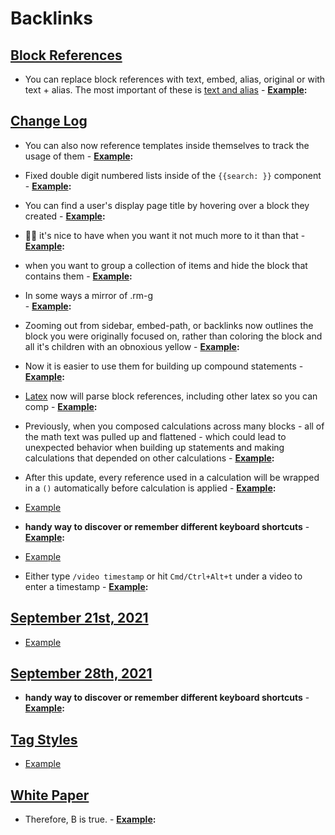 
# Backlinks
## [Block References](<Block References.md>)
- You can replace block references with text, embed, alias, original or with text + alias. The most important of these is [text and alias](((7Zv5Vm1fO)))
        - **[Example](<Example.md>):**

## [Change Log](<Change Log.md>)
- You can also now reference templates inside themselves to track the usage of them
                - **[Example](<Example.md>):**

- Fixed double digit numbered lists inside of the `{{search: }}` component
                - **[Example](<Example.md>):**

- You can find a user's display page title by hovering over a block they created
                - **[Example](<Example.md>):**

- 🤷‍♂️ it's nice to have when you want it not much more to it than that
                        - **[Example](<Example.md>):**

- when you want to group a collection of items and hide the block that contains them
                        - **[Example](<Example.md>):**

- In some ways a mirror of .rm-g  
                        - **[Example](<Example.md>):**

- Zooming out from sidebar, embed-path, or backlinks now outlines the block you were originally focused on, rather than coloring the block and all it's children with an obnoxious yellow
                    - **[Example](<Example.md>):**

- Now it is easier to use them for building up compound statements
                        - **[Example](<Example.md>):**

- [Latex](<Latex.md>) now will parse block references, including other latex so you can comp
                    - **[Example](<Example.md>):**

- Previously, when you composed calculations across many blocks - all of the math text was pulled up and flattened - which could lead to unexpected behavior when building up statements and making calculations that depended on other calculations 
                            - **[Example](<Example.md>):**

- After this update, every reference used in a calculation will be wrapped in a `()` automatically before calculation is applied
                            - **[Example](<Example.md>):**

- [Example](<Example.md>)

- __handy way to discover or remember different keyboard shortcuts__
                    - **[Example](<Example.md>):**

- [Example](<Example.md>)

- Either type `/video timestamp` or hit `Cmd/Ctrl+Alt+t` under a video to enter a timestamp
                - **[Example](<Example.md>):**

## [September 21st, 2021](<September 21st, 2021.md>)
- [Example](<Example.md>)

## [September 28th, 2021](<September 28th, 2021.md>)
- __handy way to discover or remember different keyboard shortcuts__
            - **[Example](<Example.md>):**

## [Tag Styles](<Tag Styles.md>)
- [Example](<Example.md>)

## [White Paper](<White Paper.md>)
- Therefore, B is true.
        - **[Example](<Example.md>):**

